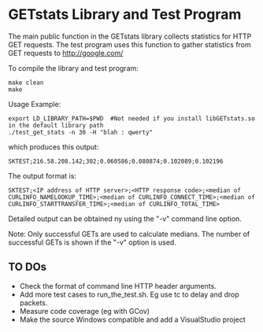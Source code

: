 # GETstats Library and Test Program


The main public function in the GETstats library collects statistics for HTTP GET requests.
The test program uses this function to gather statistics from GET requests to http://google.com/

To compile the library and test program:
```
make clean
make
```

Usage Example:
```
export LD_LIBRARY_PATH=$PWD  #Not needed if you install libGETstats.so in the default library path
./test_get_stats -n 30 -H "blah : qwerty"
```
which produces this output:
```
SKTEST;216.58.208.142;302;0.060586;0.080874;0.102089;0.102196
```

The output format is:
```
SKTEST;<IP address of HTTP server>;<HTTP response code>;<median of CURLINFO_NAMELOOKUP_TIME>;<median of CURLINFO_CONNECT_TIME>;<median of CURLINFO_STARTTRANSFER_TIME>;<median of CURLINFO_TOTAL_TIME>
```

Detailed output can be obtained ny using the "-v" command line option.

Note: Only successful GETs are used to calculate medians. The number of successful GETs is shown if the "-v" option is used.


## TO DOs
- Check the format of command line HTTP header arguments.
- Add more test cases to run_the_test.sh. Eg use tc to delay and drop packets.
- Measure code coverage (eg with GCov)
- Make the source Windows compatible and add a VisualStudio project
